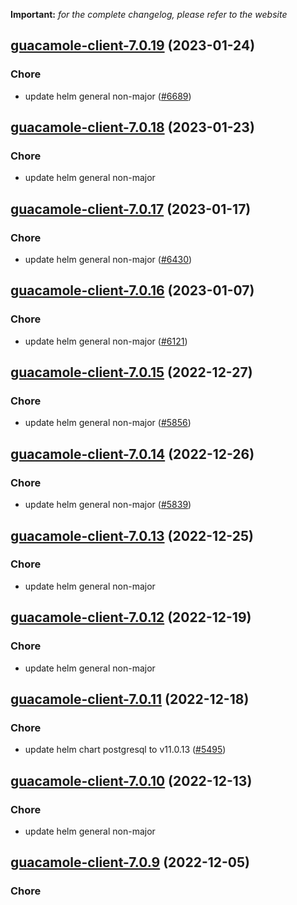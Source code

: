 **Important:**
*for the complete changelog, please refer to the website*




## [guacamole-client-7.0.19](https://github.com/truecharts/charts/compare/guacamole-client-7.0.18...guacamole-client-7.0.19) (2023-01-24)

### Chore

- update helm general non-major ([#6689](https://github.com/truecharts/charts/issues/6689))
  
  


## [guacamole-client-7.0.18](https://github.com/truecharts/charts/compare/guacamole-client-7.0.17...guacamole-client-7.0.18) (2023-01-23)

### Chore

- update helm general non-major
  
  


## [guacamole-client-7.0.17](https://github.com/truecharts/charts/compare/guacamole-client-7.0.16...guacamole-client-7.0.17) (2023-01-17)

### Chore

- update helm general non-major ([#6430](https://github.com/truecharts/charts/issues/6430))
  
  


## [guacamole-client-7.0.16](https://github.com/truecharts/charts/compare/guacamole-client-7.0.15...guacamole-client-7.0.16) (2023-01-07)

### Chore

- update helm general non-major ([#6121](https://github.com/truecharts/charts/issues/6121))
  
  


## [guacamole-client-7.0.15](https://github.com/truecharts/charts/compare/guacamole-client-7.0.14...guacamole-client-7.0.15) (2022-12-27)

### Chore

- update helm general non-major ([#5856](https://github.com/truecharts/charts/issues/5856))
  
  


## [guacamole-client-7.0.14](https://github.com/truecharts/charts/compare/guacamole-client-7.0.13...guacamole-client-7.0.14) (2022-12-26)

### Chore

- update helm general non-major ([#5839](https://github.com/truecharts/charts/issues/5839))
  
  


## [guacamole-client-7.0.13](https://github.com/truecharts/charts/compare/guacamole-client-7.0.12...guacamole-client-7.0.13) (2022-12-25)

### Chore

- update helm general non-major
  
  


## [guacamole-client-7.0.12](https://github.com/truecharts/charts/compare/guacamole-client-7.0.11...guacamole-client-7.0.12) (2022-12-19)

### Chore

- update helm general non-major
  
  


## [guacamole-client-7.0.11](https://github.com/truecharts/charts/compare/guacamole-client-7.0.10...guacamole-client-7.0.11) (2022-12-18)

### Chore

- update helm chart postgresql to v11.0.13 ([#5495](https://github.com/truecharts/charts/issues/5495))
  
  


## [guacamole-client-7.0.10](https://github.com/truecharts/charts/compare/guacamole-client-7.0.9...guacamole-client-7.0.10) (2022-12-13)

### Chore

- update helm general non-major
  
  


## [guacamole-client-7.0.9](https://github.com/truecharts/charts/compare/guacamole-client-7.0.8...guacamole-client-7.0.9) (2022-12-05)

### Chore
